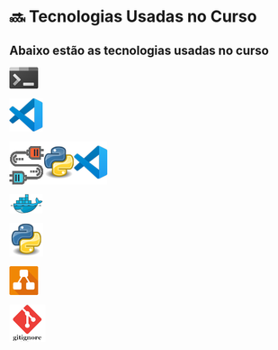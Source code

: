 # 🔜   **Tecnologias Usadas no Curso**

## Abaixo estão as tecnologias usadas no curso

[![terminal](img/terminal.png)](https://apps.microsoft.com/store/detail/windows-terminal/9N0DX20HK701?hl=pt-br&gl=br "Terminal Windows")

[![Vs code](img/visual_studio_code.png)](https://code.visualstudio.com/ "Visual Studio Code")

[![Vs code](img/plugin.png)](https://marketplace.visualstudio.com/items?itemName=ms-python.python "plugins python")

[![docker](img/docker.png)](https://www.docker.com/products/docker-desktop/ "Docker")

[![python](img/python.png)](https://hub.docker.com/_/python/ "Python")

[![diagramas](img/diagramas.png)](https://app.diagrams.net/ "Diagrems")

[![gitignore](img/gitignore.png)](https://www.toptal.com/developers/gitignore/ "gitignore.io")